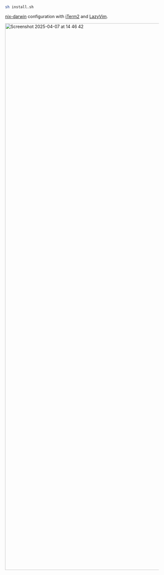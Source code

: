 ```bash
sh install.sh
```

[nix-darwin](https://github.com/nix-darwin/nix-darwin) configuration with [iTerm2](https://iterm2.com/) and [LazyVim](https://www.lazyvim.org/).

<img width="1786" alt="Screenshot 2025-04-07 at 14 46 42" src="https://github.com/user-attachments/assets/06dcb66d-de27-4733-bbff-068581e06d06" />

